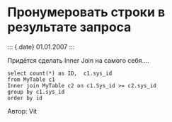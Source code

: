 Пронумеровать строки в результате запроса
=========================================

::: {.date}
01.01.2007
:::

Придётся сделать Inner Join на самого себя\....

    select count(*) as ID,  c1.sys_id
    from MyTable c1 
    Inner join MyTable c2 on c1.Sys_id >= c2.sys_id
    group by c1.sys_id
    order by id

Автор: Vit
